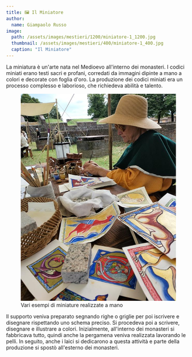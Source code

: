 ```yaml
---
title: 🖼️ Il Miniatore
author:
  name: Giampaolo Russo
image: 
  path: /assets/images/mestieri/1200/miniatore-1_1200.jpg
  thumbnail: /assets/images/mestieri/400/miniatore-1_400.jpg
  caption: "Il Miniatore"
---
```



La miniatura è un'arte nata nel Medioevo all'interno dei monasteri. I codici
miniati erano testi sacri e profani, corredati da immagini dipinte a mano a
colori e decorate con foglia d'oro. La produzione dei codici miniati era un
processo complesso e laborioso, che richiedeva abilità e talento.

<!-- more -->

<figure class="align-center">
    <img src="/assets/images/mestieri/800/miniatore-2_800.jpg" alt="Vari esempi di miniature realizzate a mano">
  <figcaption>Vari esempi di miniature realizzate a mano</figcaption>
</figure>

Il supporto veniva preparato segnando righe o griglie per poi iscrivere e
disegnare rispettando uno schema preciso. Si procedeva poi a scrivere, disegnare
e illustrare a colori. Inizialmente, all'interno dei monasteri si fabbricava
tutto, quindi anche la pergamena veniva realizzata lavorando le pelli. In
seguito, anche i laici si dedicarono a questa attività e parte della produzione
si spostò all'esterno dei monasteri.
